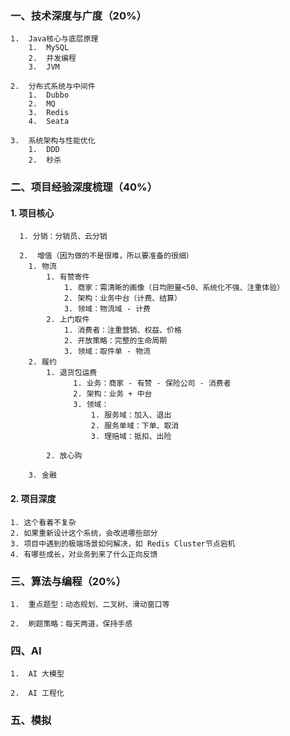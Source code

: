  
###  一、技术深度与广度（20%）
   
	1.  Java核心与底层原理
		1.  MySQL 
		2.  并发编程  
		3.  JVM
		   
	2.  分布式系统与中间件
		1.  Dubbo 
		2.  MQ  
		3.  Redis 
		4.  Seata 
		   
	3.  系统架构与性能优化
		1.  DDD 
		2.  秒杀 

### 二、项目经验深度梳理（40%）

#### 1. 项目核心

	  1. 分销：分销员、云分销
	     
	  2.  增值（因为做的不是很难，所以要准备的很细）
		1. 物流
			1. 有赞寄件
				1. 商家：需清晰的画像（日均胆量<50、系统化不强、注重体验）
				2. 架构：业务中台（计费、结算）
				3. 领域：物流域 - 计费
			2. 上门取件
				1. 消费者：注重营销、权益、价格
				2. 开放策略：完整的生命周期
				3. 领域：取件单 - 物流
		2. 履约
			1. 退货包运费
				  1. 业务：商家 - 有赞 - 保险公司 - 消费者
				  2. 架构：业务 + 中台
				  3. 领域：
					  1. 服务域：加入、退出
					  2. 服务单域：下单、取消
					  3. 理赔域：抵扣、出险
				
			2. 放心购
			    
		3. 金融
		

####  2. 项目深度

	1. 这个看着不复杂
	2. 如果重新设计这个系统，会改进哪些部分
	3. 项目中遇到的极端场景如何解决，如 Redis Cluster节点宕机
	4. 有哪些成长，对业务到来了什么正向反馈


### 三、算法与编程（20%）

	1.  重点题型：动态规划、二叉树、滑动窗口等
	   
	2.  刷题策略：每天两道，保持手感


### 四、AI

	1.  AI 大模型
	   
	2.  AI 工程化


### 五、模拟

